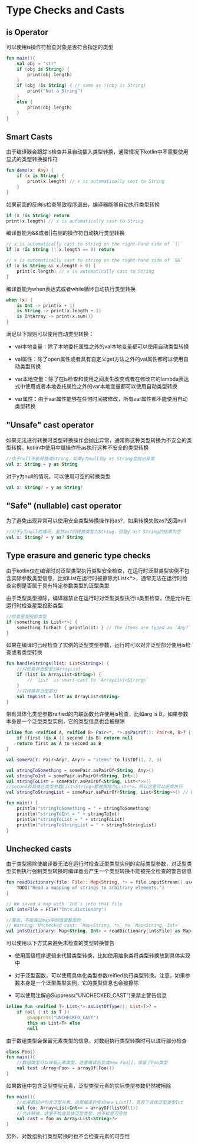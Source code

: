 # Type Checks and Casts
## is Operator
可以使用is操作符检查对象是否符合指定的类型

```kotlin
fun main(){
    val obj = "str"
    if (obj is String) {
        print(obj.length)
    }
    if (obj !is String) { // same as !(obj is String)
        print("Not a String")
    }
    else {
        print(obj.length)
    }
}    
```

## Smart Casts
由于编译器会跟踪is检查并且自动插入类型转换，通常情况下kotlin中不需要使用显式的类型转换操作符

```kotlin
fun demo(x: Any) {
    if (x is String) {
        print(x.length) // x is automatically cast to String
    }
}
```

如果前面的反向is检查导致程序退出，编译器能够自动执行类型转换

```kotlin
if (x !is String) return
print(x.length) // x is automatically cast to String
```

编译器能为&&或者||右侧的操作符自动执行类型转换

```kotlin
// x is automatically cast to string on the right-hand side of `||`
if (x !is String || x.length == 0) return

// x is automatically cast to string on the right-hand side of `&&`
if (x is String && x.length > 0) {
    print(x.length) // x is automatically cast to String
}
```

编译器能为when表达式或者while循环自动执行类型转换

```kotlin
when (x) {
    is Int -> print(x + 1)
    is String -> print(x.length + 1)
    is IntArray -> print(x.sum())
}
```

满足以下规则可以使用自动类型转换：

* val本地变量：除了本地委托属性之外的val本地变量都可以使用自动类型转换

* val属性：除了open属性或者具有自定义get方法之外的val属性都可以使用自动类型转换

* var本地变量：除了在is检查和使用之间发生改变或者在修改它的lambda表达式中使用或者本地委托属性之外的var本地变量都可以使用自动类型转换

* var属性：由于var属性能够在任何时间被修改，所有var属性都不能使用自动类型转换

## "Unsafe" cast operator
如果无法进行转换时类型转换操作会抛出异常，通常称这种类型转换为不安全的类型转换。kotlin中使用中缀操作符as执行这种不安全的类型转换

```kotlin
//由于null不能转换成String，如果y为null则y as String会抛出异常
val x: String = y as String
```

对于y为null的情况，可以使用可空的转换类型

```kotlin
val x: String? = y as String?
```

## "Safe" (nullable) cast operator
为了避免出现异常可以使用安全类型转换操作符as?，如果转换失败as?返回null

```kotlin
//对于y为null的情况，虽然as?的转换类型为String，但是y as? String的结果为空
val x: String? = y as? String
```

## Type erasure and generic type checks
由于kotlin仅在编译时对泛型类型执行类型安全检查，在运行时泛型类型实例不包含实际参数类型信息，比如List<Foo>在运行时被擦除为List<*>，通常无法在运行时检查实例是否属于具有特定参数类型的泛型类型

由于泛型类型擦除，编译器禁止在运行时对泛型类型执行is类型检查，但是允许在运行时检查星型投影类型

```kotlin
//检查星型投影类型
if (something is List<*>) {
    something.forEach { println(it) } // The items are typed as `Any?`
}
```

如果在编译时已经检查了实例的泛型类型参数，运行时可以对非泛型部分使用is检查或者类型转换

```kotlin
fun handleStrings(list: List<String>) {
    //只检查非泛型部分ArrayList
    if (list is ArrayList<String>) {
        // `list` is smart-cast to `ArrayList<String>`
    }
    //只转换非泛型部分
    val tmpList = list as ArrayList<String>
}
```

带有具体化类型参数reified的内联函数允许使用is检查，比如arg is B。如果参数本身是一个泛型类型实例，它的类型信息也会被擦除

```kotlin
inline fun <reified A, reified B> Pair<*, *>.asPairOf(): Pair<A, B>? {
    if (first !is A || second !is B) return null
    return first as A to second as B
}

val somePair: Pair<Any?, Any?> = "items" to listOf(1, 2, 3)

val stringToSomething = somePair.asPairOf<String, Any>()
val stringToInt = somePair.asPairOf<String, Int>()
val stringToList = somePair.asPairOf<String, List<*>>()
//second和具体化类型参数List<String>都被擦除为List<*>，所以这里可以正常执行
val stringToStringList = somePair.asPairOf<String, List<String>>() // Breaks type safety!

fun main() {
    println("stringToSomething = " + stringToSomething)
    println("stringToInt = " + stringToInt)
    println("stringToList = " + stringToList)
    println("stringToStringList = " + stringToStringList)
}
```

## Unchecked casts
由于类型擦除使编译器无法在运行时检查泛型类型实例的实际类型参数，对泛型类型实例执行强制类型转换时编译器会产生一个类型转换不能被完全检查的警告信息

```kotlin
fun readDictionary(file: File): Map<String, *> = file.inputStream().use { 
    TODO("Read a mapping of strings to arbitrary elements.")
}

// We saved a map with `Int`s into that file
val intsFile = File("ints.dictionary")

//警告，不能保证map中的值是整型的
// Warning: Unchecked cast: `Map<String, *>` to `Map<String, Int>`
val intsDictionary: Map<String, Int> = readDictionary(intsFile) as Map<String, Int>
```

可以使用以下方式来避免未检查的类型转换警告

* 使用高级程序逻辑来代替类型转换，比如使用抽象类将类型转换放到具体实现中

* 对于泛型函数，可以使用具体化类型参数reified执行类型转换。注意，如果参数本身是一个泛型类型实例，它的类型信息也会被擦除

* 可以使用注解@Suppress("UNCHECKED_CAST")来禁止警告信息

```kotlin
inline fun <reified T> List<*>.asListOfType(): List<T>? =
    if (all { it is T })
        @Suppress("UNCHECKED_CAST")
        this as List<T> else
        null
```

由于数组类型会保留元素类型的信息，对数组执行类型转换时可以进行部分检查

```kotlin
class Foo{}
fun main(){
    //数组类型可以保留元素类型，这里编译后变成new Foo[]，保留了Foo类型
    val test :Array<Foo> = arrayOf(Foo())
}
```

如果数组中包含泛型类型元素，泛型类型元素的实际类型参数仍然被擦除

```kotlin
fun main(){
    //如果数组中包含泛型元素，这里编译后变成new List[]，丢弃了具体泛型类型Int
    val foo: Array<List<Int>> = arrayOf(listOf(1))
    //允许转换，这里不检查具体泛型类型，也不检查可空性
    val cast = foo as Array<List<String>?>
}
```

另外，对数组执行类型转换时也不会检查元素的可空性

